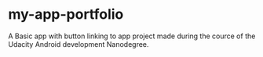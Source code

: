 # my-app-portfolio
A Basic app with button linking to app project made during the cource of the Udacity Android development Nanodegree.
